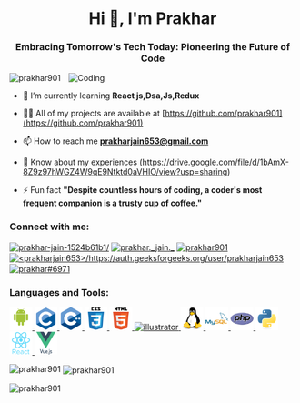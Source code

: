 <h1 align="center">Hi 👋, I'm Prakhar</h1>
<h3 align="center">Embracing Tomorrow's Tech Today: Pioneering the Future of Code</h3>
<img align="right" alt="Coding" width="400" src="https://media.tenor.com/rePDfDWO3XoAAAAd/hacking.gif">

<p align="left"> <img src="https://komarev.com/ghpvc/?username=prakhar901&label=Profile%20views&color=0e75b6&style=flat" alt="prakhar901" /> </p>

- 🌱 I’m currently learning **React js,Dsa,Js,Redux**

- 👨‍💻 All of my projects are available at [https://github.com/prakhar901](https://github.com/prakhar901)

- 📫 How to reach me **prakharjain653@gmail.com**

- 📄 Know about my experiences (https://drive.google.com/file/d/1bAmX-8Z9z97hWGZ4W9qE9Ntktd0aVHIO/view?usp=sharing)

- ⚡ Fun fact **"Despite countless hours of coding, a coder's most frequent companion is a trusty cup of coffee."**

<h3 align="left">Connect with me:</h3>
<p align="left">
<a href="https://linkedin.com/in/prakhar-jain-1524b61b1/" target="blank"><img align="center" src="https://raw.githubusercontent.com/rahuldkjain/github-profile-readme-generator/master/src/images/icons/Social/linked-in-alt.svg" alt="prakhar-jain-1524b61b1/" height="30" width="40" /></a>
<a href="https://instagram.com/prakhar._jain._" target="blank"><img align="center" src="https://raw.githubusercontent.com/rahuldkjain/github-profile-readme-generator/master/src/images/icons/Social/instagram.svg" alt="prakhar._jain._" height="30" width="40" /></a>
<a href="https://www.leetcode.com/prakhar901" target="blank"><img align="center" src="https://raw.githubusercontent.com/rahuldkjain/github-profile-readme-generator/master/src/images/icons/Social/leet-code.svg" alt="prakhar901" height="30" width="40" /></a>
<a href="https://auth.geeksforgeeks.org/user/<prakharjain653>/https://auth.geeksforgeeks.org/user/prakharjain653" target="blank"><img align="center" src="https://raw.githubusercontent.com/rahuldkjain/github-profile-readme-generator/master/src/images/icons/Social/geeks-for-geeks.svg" alt="<prakharjain653>/https://auth.geeksforgeeks.org/user/prakharjain653" height="30" width="40" /></a>
<a href="https://discord.gg/prakhar#6971" target="blank"><img align="center" src="https://raw.githubusercontent.com/rahuldkjain/github-profile-readme-generator/master/src/images/icons/Social/discord.svg" alt="prakhar#6971" height="30" width="40" /></a>
</p>

<h3 align="left">Languages and Tools:</h3>
<p align="left"> <a href="https://developer.android.com" target="_blank" rel="noreferrer"> <img src="https://raw.githubusercontent.com/devicons/devicon/master/icons/android/android-original-wordmark.svg" alt="android" width="40" height="40"/> </a> <a href="https://www.cprogramming.com/" target="_blank" rel="noreferrer"> <img src="https://raw.githubusercontent.com/devicons/devicon/master/icons/c/c-original.svg" alt="c" width="40" height="40"/> </a> <a href="https://www.w3schools.com/cpp/" target="_blank" rel="noreferrer"> <img src="https://raw.githubusercontent.com/devicons/devicon/master/icons/cplusplus/cplusplus-original.svg" alt="cplusplus" width="40" height="40"/> </a> <a href="https://www.w3schools.com/css/" target="_blank" rel="noreferrer"> <img src="https://raw.githubusercontent.com/devicons/devicon/master/icons/css3/css3-original-wordmark.svg" alt="css3" width="40" height="40"/> </a> <a href="https://www.w3.org/html/" target="_blank" rel="noreferrer"> <img src="https://raw.githubusercontent.com/devicons/devicon/master/icons/html5/html5-original-wordmark.svg" alt="html5" width="40" height="40"/> </a> <a href="https://www.adobe.com/in/products/illustrator.html" target="_blank" rel="noreferrer"> <img src="https://www.vectorlogo.zone/logos/adobe_illustrator/adobe_illustrator-icon.svg" alt="illustrator" width="40" height="40"/> </a> <a href="https://www.linux.org/" target="_blank" rel="noreferrer"> <img src="https://raw.githubusercontent.com/devicons/devicon/master/icons/linux/linux-original.svg" alt="linux" width="40" height="40"/> </a> <a href="https://www.mysql.com/" target="_blank" rel="noreferrer"> <img src="https://raw.githubusercontent.com/devicons/devicon/master/icons/mysql/mysql-original-wordmark.svg" alt="mysql" width="40" height="40"/> </a> <a href="https://www.php.net" target="_blank" rel="noreferrer"> <img src="https://raw.githubusercontent.com/devicons/devicon/master/icons/php/php-original.svg" alt="php" width="40" height="40"/> </a> <a href="https://www.python.org" target="_blank" rel="noreferrer"> <img src="https://raw.githubusercontent.com/devicons/devicon/master/icons/python/python-original.svg" alt="python" width="40" height="40"/> </a> <a href="https://reactjs.org/" target="_blank" rel="noreferrer"> <img src="https://raw.githubusercontent.com/devicons/devicon/master/icons/react/react-original-wordmark.svg" alt="react" width="40" height="40"/> </a> <a href="https://vuejs.org/" target="_blank" rel="noreferrer"> <img src="https://raw.githubusercontent.com/devicons/devicon/master/icons/vuejs/vuejs-original-wordmark.svg" alt="vuejs" width="40" height="40"/> </a> </p>

<p><img align="left" src="https://github-readme-stats.vercel.app/api/top-langs?username=prakhar901&show_icons=true&locale=en&layout=compact" alt="prakhar901" /></p>

<p>&nbsp;<img align="center" src="https://github-readme-stats.vercel.app/api?username=prakhar901&show_icons=true&locale=en" alt="prakhar901" /></p>

<p><img align="center" src="https://github-readme-streak-stats.herokuapp.com/?user=prakhar901&" alt="prakhar901" /></p>
